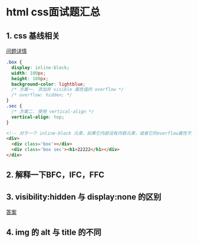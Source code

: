 # html css面试题汇总

## 1. css 基线相关

[问题详情](https://www.zhihu.com/question/28057944)

```css
.box {
  display: inline-block;
  width: 100px;
  height: 100px;
  background-color: lightblue;
  /* 方案一. 添加非 visible 属性值的 overflow */
  /* overflow: hidden; */
}
.sec {
  /* 方案二. 使用 vertical-align */
  vertical-align: top;
}
```

```html
<!-- 对于一个 inline-block 元素，如果它内部没有内联元素，或者它的overflow属性不是visible，那么它的基线就是元素margin的底端。否则，就是它内部最后一个元素的基线。 -->
<div>
  <div class='box'></div>
  <div class='box sec'><h1>22222</h1></div>
</div>
```

## 2. 解释一下BFC，IFC，FFC

## 3. visibility:hidden 与 display:none 的区别

[答案](https://www.jianshu.com/p/da8e9fba48b7)

## 4. img 的 alt 与 title 的不同
